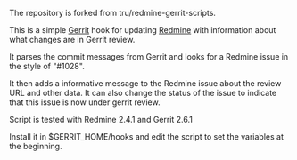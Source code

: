 The repository is forked from tru/redmine-gerrit-scripts.

This is a simple [Gerrit][0] hook for updating [Redmine][1] with information about what changes
are in Gerrit review.

It parses the commit messages from Gerrit and looks for a Redmine issue in the style
of "#1028".

It then adds a informative message to the Redmine issue about the review URL and other
data. It can also change the status of the issue to indicate that this issue is now
under gerrit review.

Script is tested with Redmine 2.4.1 and Gerrit 2.6.1

Install it in $GERRIT_HOME/hooks and edit the script to set the variables at the beginning.

[0]:http://gerrit.googlecode.com
[1]:http://redmine.org

